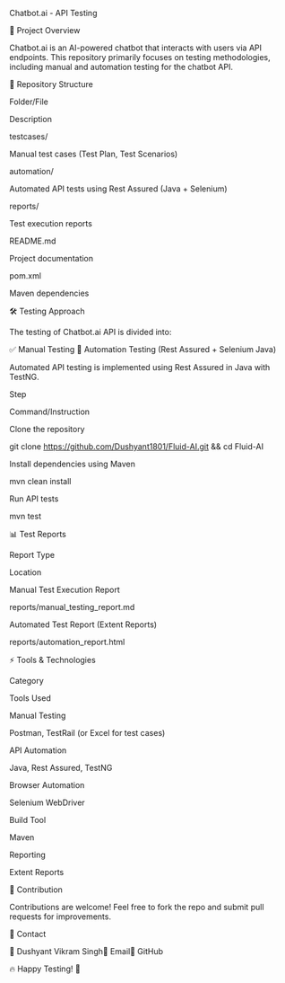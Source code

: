 Chatbot.ai - API Testing

📌 Project Overview

Chatbot.ai is an AI-powered chatbot that interacts with users via API endpoints. This repository primarily focuses on testing methodologies, including manual and automation testing for the chatbot API.

📂 Repository Structure

Folder/File

Description

testcases/

Manual test cases (Test Plan, Test Scenarios)

automation/

Automated API tests using Rest Assured (Java + Selenium)

reports/

Test execution reports

README.md

Project documentation

pom.xml

Maven dependencies

🛠️ Testing Approach

The testing of Chatbot.ai API is divided into:

✅ Manual Testing
🚀 Automation Testing (Rest Assured + Selenium Java)

Automated API testing is implemented using Rest Assured in Java with TestNG.

Step

Command/Instruction

Clone the repository

git clone https://github.com/Dushyant1801/Fluid-AI.git && cd Fluid-AI

Install dependencies using Maven

mvn clean install

Run API tests

mvn test

📊 Test Reports

Report Type

Location

Manual Test Execution Report

reports/manual_testing_report.md

Automated Test Report (Extent Reports)

reports/automation_report.html

⚡ Tools & Technologies

Category

Tools Used

Manual Testing

Postman, TestRail (or Excel for test cases)

API Automation

Java, Rest Assured, TestNG

Browser Automation

Selenium WebDriver

Build Tool

Maven

Reporting

Extent Reports

🤝 Contribution

Contributions are welcome! Feel free to fork the repo and submit pull requests for improvements.

📩 Contact

👤 Dushyant Vikram Singh📧 Email🔗 GitHub

🔥 Happy Testing! 🚀
